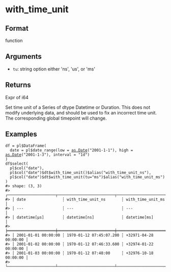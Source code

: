 # with_time_unit

## Format

function

## Arguments

- `tu`: string option either 'ns', 'us', or 'ms'

## Returns

Expr of i64

Set time unit of a Series of dtype Datetime or Duration. This does not modify underlying data, and should be used to fix an incorrect time unit. The corresponding global timepoint will change.

## Examples

<pre class='r-example'><code><span class='r-in'><span><span class='va'>df</span> <span class='op'>=</span> <span class='va'>pl</span><span class='op'>$</span><span class='fu'>DataFrame</span><span class='op'>(</span></span></span>
<span class='r-in'><span>  date <span class='op'>=</span> <span class='va'>pl</span><span class='op'>$</span><span class='fu'>date_range</span><span class='op'>(</span>low <span class='op'>=</span> <span class='fu'><a href='https://rdrr.io/r/base/as.Date.html'>as.Date</a></span><span class='op'>(</span><span class='st'>"2001-1-1"</span><span class='op'>)</span>, high <span class='op'>=</span> <span class='fu'><a href='https://rdrr.io/r/base/as.Date.html'>as.Date</a></span><span class='op'>(</span><span class='st'>"2001-1-3"</span><span class='op'>)</span>, interval <span class='op'>=</span> <span class='st'>"1d"</span><span class='op'>)</span></span></span>
<span class='r-in'><span><span class='op'>)</span></span></span>
<span class='r-in'><span><span class='va'>df</span><span class='op'>$</span><span class='fu'>select</span><span class='op'>(</span></span></span>
<span class='r-in'><span>  <span class='va'>pl</span><span class='op'>$</span><span class='fu'>col</span><span class='op'>(</span><span class='st'>"date"</span><span class='op'>)</span>,</span></span>
<span class='r-in'><span>  <span class='va'>pl</span><span class='op'>$</span><span class='fu'>col</span><span class='op'>(</span><span class='st'>"date"</span><span class='op'>)</span><span class='op'>$</span><span class='va'>dt</span><span class='op'>$</span><span class='fu'>with_time_unit</span><span class='op'>(</span><span class='op'>)</span><span class='op'>$</span><span class='fu'>alias</span><span class='op'>(</span><span class='st'>"with_time_unit_ns"</span><span class='op'>)</span>,</span></span>
<span class='r-in'><span>  <span class='va'>pl</span><span class='op'>$</span><span class='fu'>col</span><span class='op'>(</span><span class='st'>"date"</span><span class='op'>)</span><span class='op'>$</span><span class='va'>dt</span><span class='op'>$</span><span class='fu'>with_time_unit</span><span class='op'>(</span>tu<span class='op'>=</span><span class='st'>"ms"</span><span class='op'>)</span><span class='op'>$</span><span class='fu'>alias</span><span class='op'>(</span><span class='st'>"with_time_unit_ms"</span><span class='op'>)</span></span></span>
<span class='r-in'><span><span class='op'>)</span></span></span>
<span class='r-out co'><span class='r-pr'>#&gt;</span> shape: (3, 3)</span>
<span class='r-out co'><span class='r-pr'>#&gt;</span> ┌─────────────────────┬─────────────────────────┬───────────────────────┐</span>
<span class='r-out co'><span class='r-pr'>#&gt;</span> │ date                ┆ with_time_unit_ns       ┆ with_time_unit_ms     │</span>
<span class='r-out co'><span class='r-pr'>#&gt;</span> │ ---                 ┆ ---                     ┆ ---                   │</span>
<span class='r-out co'><span class='r-pr'>#&gt;</span> │ datetime[μs]        ┆ datetime[ns]            ┆ datetime[ms]          │</span>
<span class='r-out co'><span class='r-pr'>#&gt;</span> ╞═════════════════════╪═════════════════════════╪═══════════════════════╡</span>
<span class='r-out co'><span class='r-pr'>#&gt;</span> │ 2001-01-01 00:00:00 ┆ 1970-01-12 07:45:07.200 ┆ +32971-04-28 00:00:00 │</span>
<span class='r-out co'><span class='r-pr'>#&gt;</span> │ 2001-01-02 00:00:00 ┆ 1970-01-12 07:46:33.600 ┆ +32974-01-22 00:00:00 │</span>
<span class='r-out co'><span class='r-pr'>#&gt;</span> │ 2001-01-03 00:00:00 ┆ 1970-01-12 07:48:00     ┆ +32976-10-18 00:00:00 │</span>
<span class='r-out co'><span class='r-pr'>#&gt;</span> └─────────────────────┴─────────────────────────┴───────────────────────┘</span>
 </code></pre>